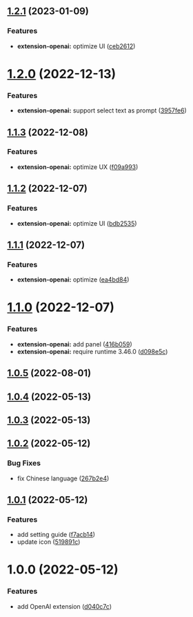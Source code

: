 ## [1.2.1](https://github.com/purocean/yank-note-extension/compare/extension-openai-1.2.0...extension-openai-1.2.1) (2023-01-09)


### Features

* **extension-openai:** optimize UI ([ceb2612](https://github.com/purocean/yank-note-extension/commit/ceb2612b8c3114593fe209364b275704a3e00079))



# [1.2.0](https://github.com/purocean/yank-note-extension/compare/extension-openai-1.1.3...extension-openai-1.2.0) (2022-12-13)


### Features

* **extension-openai:** support select text as prompt ([3957fe6](https://github.com/purocean/yank-note-extension/commit/3957fe60fdc3bc4bf4bdb137369363fe532eca38))



## [1.1.3](https://github.com/purocean/yank-note-extension/compare/extension-openai-1.1.2...extension-openai-1.1.3) (2022-12-08)


### Features

* **extension-openai:** optimize UX ([f09a993](https://github.com/purocean/yank-note-extension/commit/f09a993f6aa37d7d900fa4c61d8557e33f32f47c))



## [1.1.2](https://github.com/purocean/yank-note-extension/compare/extension-openai-1.1.1...extension-openai-1.1.2) (2022-12-07)


### Features

* **extension-openai:** optimize UI ([bdb2535](https://github.com/purocean/yank-note-extension/commit/bdb25351ea98b617e1e54580cc3f23fed105bb6c))



## [1.1.1](https://github.com/purocean/yank-note-extension/compare/extension-openai-1.1.0...extension-openai-1.1.1) (2022-12-07)


### Features

* **extension-openai:** optimize ([ea4bd84](https://github.com/purocean/yank-note-extension/commit/ea4bd84445bd1ab05b55251be02f1b896751621f))



# [1.1.0](https://github.com/purocean/yank-note-extension/compare/extension-openai-1.0.5...extension-openai-1.1.0) (2022-12-07)


### Features

* **extension-openai:** add panel ([416b059](https://github.com/purocean/yank-note-extension/commit/416b0594e00dffaf4a6cf4a33614dc485c068c54))
* **extension-openai:** require runtime 3.46.0 ([d098e5c](https://github.com/purocean/yank-note-extension/commit/d098e5c4446ea8d87f5c712b9704767cae409e1e))



## [1.0.5](https://github.com/purocean/yank-note-extension/compare/extension-openai-1.0.4...extension-openai-1.0.5) (2022-08-01)



## [1.0.4](https://github.com/purocean/yank-note-extension/compare/extension-openai-1.0.3...extension-openai-1.0.4) (2022-05-13)



## [1.0.3](https://github.com/purocean/yank-note-extension/compare/extension-openai-1.0.2...extension-openai-1.0.3) (2022-05-13)



## [1.0.2](https://github.com/purocean/yank-note-extension/compare/extension-openai-1.0.1...extension-openai-1.0.2) (2022-05-12)


### Bug Fixes

* fix Chinese language ([267b2e4](https://github.com/purocean/yank-note-extension/commit/267b2e4d30e6dc73a424fd52368456406f95a34a))



## [1.0.1](https://github.com/purocean/yank-note-extension/compare/extension-openai-1.0.0...extension-openai-1.0.1) (2022-05-12)


### Features

* add setting guide ([f7acb14](https://github.com/purocean/yank-note-extension/commit/f7acb1452176fbce12cd3f1bdb4b5f7c9c895abe))
* update icon ([519891c](https://github.com/purocean/yank-note-extension/commit/519891c4d7192027332b5e43f68c8382cff43339))



# 1.0.0 (2022-05-12)


### Features

* add OpenAI extension ([d040c7c](https://github.com/purocean/yank-note-extension/commit/d040c7c9e8df20fac273e049c2bdc2e6872591b1))



